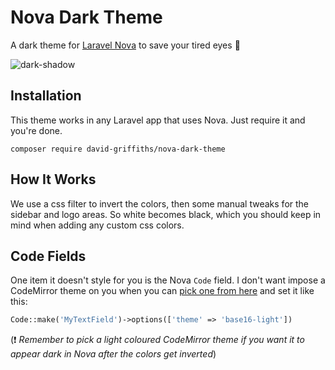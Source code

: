 
Nova Dark Theme
====

A dark theme for [Laravel Nova](https://nova.laravel.com/) to save your tired eyes :eyes:

![dark-shadow](https://user-images.githubusercontent.com/1121864/51878721-8bc49d00-2368-11e9-9983-a49e9afe18d0.png)

Installation
----------

This theme works in any Laravel app that uses Nova. Just require it and you're done.

`composer require david-griffiths/nova-dark-theme`

How It Works
----------

We use a css filter to invert the colors, then some manual tweaks for the sidebar and logo areas. So white becomes black, which you should keep in mind when adding any custom css colors.

Code Fields
----------

One item it doesn't style for you is the Nova `Code` field. I don't want impose a CodeMirror theme on you when you can [pick one from here](https://codemirror.net/demo/theme.html#default) and set it like this:

```php
Code::make('MyTextField')->options(['theme' => 'base16-light'])
```

(:exclamation: _Remember to pick a light coloured CodeMirror theme if you want it to appear dark in Nova after the colors get inverted_)

